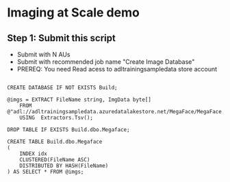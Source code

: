 # Imaging at Scale demo



## Step 1: Submit this script

* Submit with N AUs
* Submit with recommended job name "Create Image Database"
* PREREQ: You need Read acess to adltrainingsampledata store account



```

CREATE DATABASE IF NOT EXISTS Build;

@imgs = EXTRACT FileName string, ImgData byte[]
    FROM @"adl://adltrainingsampledata.azuredatalakestore.net/MegaFace/MegaFace.tsv"
    USING  Extractors.Tsv();

DROP TABLE IF EXISTS Build.dbo.Megaface;

CREATE TABLE Build.dbo.Megaface
( 
    INDEX idx  
    CLUSTERED(FileName ASC)
    DISTRIBUTED BY HASH(FileName) 
) AS SELECT * FROM @imgs;
```


